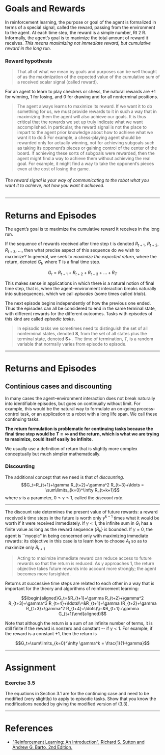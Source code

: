 # Goals and Rewards
In reinforcement learning, the purpose or goal of the agent is formalized in terms of a special signal, called the reward, passing from the environment to the agent. At each time step, the reward is a simple number, Rt 2 R. Informally, the agent’s goal is to maximize the total amount of reward it receives. *This means maximizing not immediate reward, but cumulative reward in the long run.*

### Reward hypothesis
> That all of what we mean by goals and purposes can be well thought of as the maximization of the expected value of the cumulative sum of a received scalar signal (called reward).

For an agent to learn to play checkers or chess, the natural rewards are +1 for winning, 1 for losing, and 0 for drawing and for all nonterminal positions.

> The agent always learns to maximize its reward. If we want it to do something for us, we must provide rewards to it in such a way that in maximizing them the agent will also achieve our goals. It is thus critical that the rewards we set up truly indicate what we want accomplished. In particular, the reward signal is not the place to impart to the agent prior knowledge about how to achieve what we want it to do.5 For example, a chess-playing agent should be rewarded only for actually winning, not for achieving subgoals such as taking its opponent’s pieces or gaining control of the center of the board. If achieving these sorts of subgoals were rewarded, then the agent might find a way to achieve them without achieving the real goal. For example, it might find a way to take the opponent’s pieces even at the cost of losing the game. 

###### The reward signal is your way of communicating to the robot what you want it to achieve, not how you want it achieved.







---
# Returns and Episodes

The agent’s goal is to maximize the cumulative reward it receives in the long run. 

If the sequence of rewards received after time step t is denoted $R_{t+1}$, $R_{t+2}$, $R_{t+3}$, $\ldots$, then what precise aspect of this sequence do we wish to maximize? In general, we seek to *maximize the expected return*, where the return, denoted $G_t$, where T is a final time step.

$$G_t=R_{t+1}+R_{t+2}+R_{t+3}+\ldots+R_{T}$$

This makes sense in applications in which there is a natural notion of final time step, that is, when the agent–environment interaction breaks naturally into subsequences, which we call *episodes* (some times called *trials*).

The next episode begins independently of how the previous one ended. Thus the episodes can all be considered to end in the same terminal state, with different rewards for the different outcomes. Tasks with episodes of this kind are called *episodic tasks*. 

> In episodic tasks we sometimes need to distinguish the set of all nonterminal states, denoted $\mathbf{S}$, from the set of all states plus the terminal state, denoted $\mathbf{S}+$ . The time of termination, $T$, is a random variable that normally varies from episode to episode.
---
# Returns and Episodes
## Continious cases and discounting

In many cases the agent–environment interaction does not break naturally into identifiable episodes, but goes on continually without limit. For example, this would be the natural way to formulate an on-going process-control task, or an application to a robot with a long life span. We call these continuing tasks.

**The return formulation is problematic for continuing tasks because the final time step would be $T=\infty$ and the return, which is what we are trying to maximize, could itself easily be infinite.**

We usually use a definition of return that is slightly more complex conceptually but much simpler mathematically.

### Discounting

The additional concept that we need is that of *discounting*.
$$G_t=R_{t+1}+\gamma R_{t+2}+\gamma^2 R_{t+3}+\ldots = \sum\limits_{k=0}^\infty R_{t+k+1}$$
where $\gamma$ is a parameter, $0\leq\gamma\leq1$, called the *discount rate*.

---
The discount rate determines the present value of future rewards: a reward received $k$ time steps in the future is worth only $\gamma^{k-1}$ times what it would be worth if it were received immediately. If $\gamma<1$, the infinite sum in $G_t$ has a finite value as long as the reward sequence $\{R_k\}$ is bounded. If $\gamma=0$, the agent is ``myopic" in being concerned only with maximizing immediate rewards: its objective in this case is to learn how to choose $A_t$ so as to maximize only $R_{t+1}$

> Acting to maximize immediate reward can reduce access to future rewards so that the return is reduced. As $\gamma$ approaches 1, the return objective takes future rewards into account more strongly; the agent becomes more farsighted.

Returns at successive time steps are related to each other in a way that is important for the theory and algorithms of reinforcement learning:

$$\begin{aligned}G_t=&R_{t+1}+\gamma R_{t+2}+\gamma^2 R_{t+3}+\gamma^3 R_{t+4}+\ldots\\=&R_{t+1}+\gamma (R_{t+2}+\gamma R_{t+3}+\gamma^2 R_{t+4}+\ldots)\\=&R_{t+1}+\gamma G_{t+1}\end{aligned}$$

Note that although the return is a sum of an infinite number of terms, it is still finite if the reward is nonzero and constant -- if $\gamma<1$. For example, if the reward is a constant $+1$, then the return is

$$G_t=\sum\limits_{k=0}^\infty \gamma^k = \frac{1}{1-\gamma}$$


---
# Assignment

### Exercise 3.5 
The equations in Section 3.1 are for the continuing case and need to be modified (very slightly) to apply to episodic tasks. Show that you know the modifications needed by giving the modified version of (3.3).



















---
# References

- ["Reinforcement Learning: An Introduction", Richard S. Sutton and Andrew G. Barto, 2nd Edition.](https://inst.eecs.berkeley.edu/~cs188/sp20/assets/files/SuttonBartoIPRLBook2ndEd.pdf)
